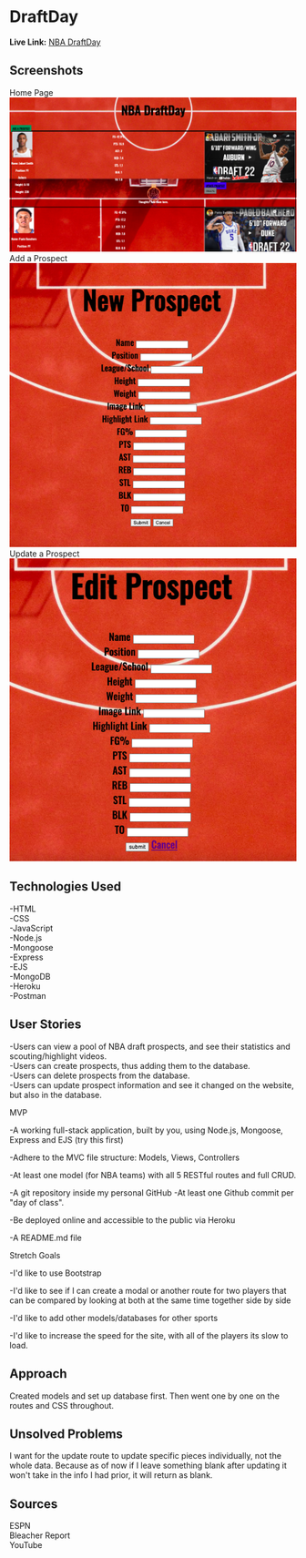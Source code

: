 # DraftDay

**Live Link:** [NBA DraftDay](https://draftday.cyclic.app/)

## Screenshots
Home Page<br>
![Home](public/assets/homescreen.png)<br>
Add a Prospect<br>
![Add a Prospect](public/assets/newscreen.png)<br>
Update a Prospect<br>
![Update a Prospect](public/assets/editscreen.png)


## Technologies Used
-HTML<br>
-CSS<br>
-JavaScript<br>
-Node.js<br>
-Mongoose<br>
-Express<br>
-EJS<br>
-MongoDB<br>
-Heroku<br>
-Postman<br>

## User Stories

-Users can view a pool of NBA draft prospects, and see their statistics and scouting/highlight videos.<br>
-Users can create prospects, thus adding them to the database.<br>
-Users can delete prospects from the database.<br>
-Users can update prospect information and see it changed on the website, but also in the database.<br>

MVP<br>

-A working full-stack application, built by you, using Node.js, Mongoose, Express and EJS (try this first)<br>

-Adhere to the MVC file structure: Models, Views, Controllers<br>

-At least one model (for NBA teams) with all 5 RESTful routes and full CRUD.<br>

-A git repository inside my personal GitHub
-At least one Github commit per "day of class".<br>

-Be deployed online and accessible to the public via Heroku<br>

-A README.md file

Stretch Goals<br>

-I'd like to use Bootstrap<br>

-I'd like to see if I can create a modal or another route for two players that can be compared by looking at both at the same time together side by side<br>

-I'd like to add other models/databases for other sports<br>

-I'd like to increase the speed for the site, with all of the players its slow to load.<br>


## Approach
Created models and set up database first. Then went one by one on the routes and CSS throughout.

## Unsolved Problems
I want for the update route to update specific pieces individually, not the whole data. Because as of now if I leave something blank after updating it won't take in the info I had prior, it will return as blank.

## Sources
ESPN<br>
Bleacher Report<br>
YouTube
